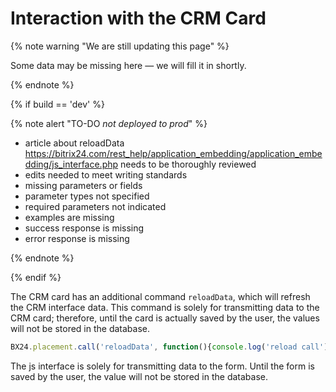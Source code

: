 # Interaction with the CRM Card

{% note warning "We are still updating this page" %}

Some data may be missing here — we will fill it in shortly.

{% endnote %}

{% if build == 'dev' %}

{% note alert "TO-DO _not deployed to prod_" %}

- article about reloadData https://bitrix24.com/rest_help/application_embedding/application_embedding/js_interface.php needs to be thoroughly reviewed
- edits needed to meet writing standards
- missing parameters or fields
- parameter types not specified
- required parameters not indicated
- examples are missing
- success response is missing
- error response is missing

{% endnote %}

{% endif %}

The CRM card has an additional command `reloadData`, which will refresh the CRM interface data. This command is solely for transmitting data to the CRM card; therefore, until the card is actually saved by the user, the values will not be stored in the database.

```js
BX24.placement.call('reloadData', function(){console.log('reload call')});
```

The js interface is solely for transmitting data to the form. Until the form is saved by the user, the value will not be stored in the database.